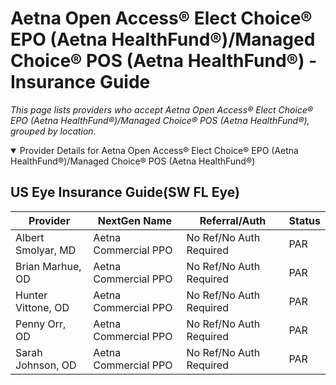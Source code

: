 # Aetna Open Access® Elect Choice® EPO (Aetna HealthFund®)/Managed Choice® POS (Aetna HealthFund®) - Insurance Guide

*This page lists providers who accept Aetna Open Access® Elect Choice® EPO (Aetna HealthFund®)/Managed Choice® POS (Aetna HealthFund®), grouped by location.*

<details open><summary>Provider Details for Aetna Open Access® Elect Choice® EPO (Aetna HealthFund®)/Managed Choice® POS (Aetna HealthFund®)</summary>

## US Eye Insurance Guide(SW FL Eye)

| Provider | NextGen Name | Referral/Auth | Status |
|----------|-------------|--------------|--------|
| Albert Smolyar, MD | Aetna Commercial PPO | No Ref/No Auth Required | PAR |
| Brian Marhue, OD | Aetna Commercial PPO | No Ref/No Auth Required | PAR |
| Hunter Vittone, OD | Aetna Commercial PPO | No Ref/No Auth Required | PAR |
| Penny Orr, OD | Aetna Commercial PPO | No Ref/No Auth Required | PAR |
| Sarah Johnson, OD | Aetna Commercial PPO | No Ref/No Auth Required | PAR |

</details>

